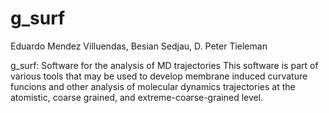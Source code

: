# g_surf

Eduardo Mendez Villuendas, Besian Sedjau, D. Peter Tieleman

g_surf: Software for the analysis of MD trajectories
This software is part of various tools that may be used to develop membrane induced curvature funcions and other analysis of molecular dynamics trajectories at the atomistic, coarse grained, and extreme-coarse-grained level.
